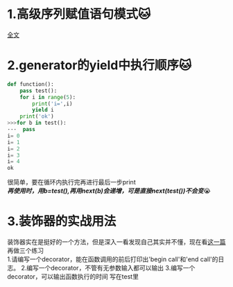 1.高级序列赋值语句模式:cat:
======
[全文](https://blog.csdn.net/gavin_john/article/details/49906095)


2.generator的yield中执行顺序:cat:
=======
```py
def function():
	pass test():
	for i in range(5):
		print('i=',i)
		yield i 
	print('ok')
>>>for b in test():
···  pass
i= 0
i= 1
i= 2
i= 3
i= 4
ok
```
很简单，要在循环内执行完再进行最后一步print<br>
***再使用时，用b=test(),再用next(b)会递增，可是直接next(test())不会变***:sob:

3.装饰器的实战用法
=====
装饰器实在是挺好的一个方法，但是深入一看发现自己其实并不懂，现在看[这一篇](https://blog.csdn.net/xiangxianghehe/article/details/77170585)<br>
再做三个练习<br>
			1.请编写一个decorator，能在函数调用的前后打印出'begin call'和'end call'的日志。
			2.编写一个decorator，不管有无参数输入都可以输出
			3.编写一个decorator，可以输出函数执行的时间
写在test里
